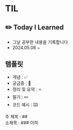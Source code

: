 # TIL

## ✏️ Today I Learned

- 그날 공부한 내용을 기록합니다
- 2024.05.08 ~

## 템플릿

- 개념 : ✅
- 궁금증 : 🤔
- 정리 및 요약 : ⭐
- 필기 : ✏️
- 코드 예시 : ⌨️

주 제목 : ##  
소제목 : ### 이하
